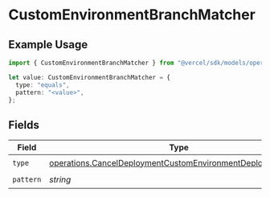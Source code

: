 # CustomEnvironmentBranchMatcher

## Example Usage

```typescript
import { CustomEnvironmentBranchMatcher } from "@vercel/sdk/models/operations";

let value: CustomEnvironmentBranchMatcher = {
  type: "equals",
  pattern: "<value>",
};
```

## Fields

| Field                                                                                                                                      | Type                                                                                                                                       | Required                                                                                                                                   | Description                                                                                                                                |
| ------------------------------------------------------------------------------------------------------------------------------------------ | ------------------------------------------------------------------------------------------------------------------------------------------ | ------------------------------------------------------------------------------------------------------------------------------------------ | ------------------------------------------------------------------------------------------------------------------------------------------ |
| `type`                                                                                                                                     | [operations.CancelDeploymentCustomEnvironmentDeploymentsType](../../models/operations/canceldeploymentcustomenvironmentdeploymentstype.md) | :heavy_check_mark:                                                                                                                         | N/A                                                                                                                                        |
| `pattern`                                                                                                                                  | *string*                                                                                                                                   | :heavy_check_mark:                                                                                                                         | N/A                                                                                                                                        |